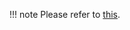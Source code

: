 
!!! note
    Please refer to [this](https://docs.google.com/document/d/1tzqmXPtQgFJR0L_pKuDVdq0D1TjpciBPwLsJE9Ib9ic/edit?usp=sharing).

<!-- Need to update -->